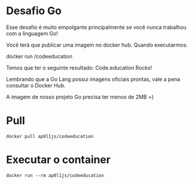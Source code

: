 
# Desafio Go

Esse desafio é muito empolgante principalmente se você nunca trabalhou com a linguagem Go!

Você terá que publicar uma imagem no docker hub. Quando executarmos:

docker run <seu-user>/codeeducation

Temos que ter o seguinte resultado: Code.education Rocks!

Lembrando que a Go Lang possui imagens oficiais prontas, vale a pena consultar o Docker Hub.

A imagem de nosso projeto Go precisa ter menos de 2MB =)


# Pull 
```
docker pull ap0l1js/codeeducation
```

# Executar o container
```
docker run --rm ap0l1js/codeeducation
```
